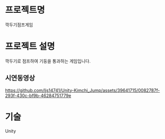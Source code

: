 # 프로젝트명
깍두기점프게임

# 프로젝트 설명
깍두기로 점프하여 기둥을 통과하는 게임입니다.

## 시연동영상
https://github.com/ljs14741/Unity-Kimchi_Jump/assets/39641715/0082787f-293f-430c-bf9b-46284751779e

# 기술
Unity
